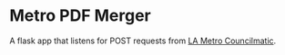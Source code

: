 # Metro PDF Merger

A flask app that listens for POST requests from [LA Metro Councilmatic](https://github.com/datamade/la-metro-councilmatic).


